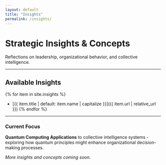 ```yaml
---
layout: default
title: "Insights"
permalink: /insights/
---
```


# Strategic Insights & Concepts

Reflections on leadership, organizational behavior, and collective intelligence.

---

## Available Insights

{% for item in site.insights %}
- [{{ item.title | default: item.name | capitalize }}]({{ item.url | relative_url }})
{% endfor %}

---

### Current Focus

**Quantum Computing Applications** to collective intelligence systems - exploring how quantum principles might enhance organizational decision-making processes.

*More insights and concepts coming soon.*